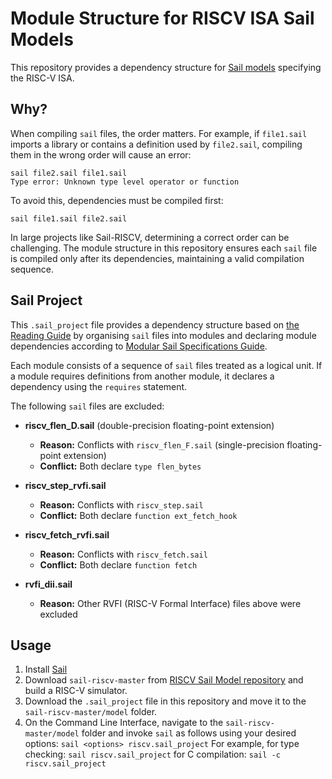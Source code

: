 # Module Structure for RISCV ISA Sail Models
This repository provides a dependency structure for [Sail models](https://github.com/riscv/sail-riscv) specifying the RISC-V ISA.

## Why?
When compiling `sail` files, the order matters. For example, if `file1.sail` imports a library or contains a definition used by `file2.sail`, compiling them in the wrong order will cause an error: <br />

```
sail file2.sail file1.sail
Type error: Unknown type level operator or function
```

To avoid this, dependencies must be compiled first:<br />

```sail file1.sail file2.sail```

In large projects like Sail-RISCV, determining a correct order can be challenging. The module structure in this repository ensures each `sail` file is compiled only after its dependencies, maintaining a valid compilation sequence. 

## Sail Project
This `.sail_project` file provides a dependency structure based on [the Reading Guide](https://github.com/riscv/sail-riscv/blob/master/doc/ReadingGuide.md) by organising `sail` files into modules and declaring module dependencies according to [Modular Sail Specifications Guide](https://github.com/rems-project/sail/blob/sail2/doc/asciidoc/modules.adoc).

Each module consists of a sequence of `sail` files treated as a logical unit. If a module requires definitions from another module, it declares a dependency using the `requires` statement. 

The following `sail` files are excluded:

- **riscv_flen_D.sail** (double-precision floating-point extension)  
  - **Reason:** Conflicts with `riscv_flen_F.sail` (single-precision floating-point extension)  
  - **Conflict:** Both declare `type flen_bytes`

- **riscv_step_rvfi.sail**  
  - **Reason:** Conflicts with `riscv_step.sail`  
  - **Conflict:** Both declare `function ext_fetch_hook`

- **riscv_fetch_rvfi.sail**  
  - **Reason:** Conflicts with `riscv_fetch.sail`  
  - **Conflict:** Both declare `function fetch`

- **rvfi_dii.sail**
  - **Reason:** Other RVFI (RISC-V Formal Interface) files above were excluded
 
## Usage
1. Install [Sail](https://github.com/rems-project/sail)
2. Download `sail-riscv-master` from [RISCV Sail Model repository](https://github.com/riscv/sail-riscv/tree/master) and build a RISC-V simulator.
3. Download the `.sail_project` file in this repository and move it to the `sail-riscv-master/model` folder.
4. On the Command Line Interface, navigate to the `sail-riscv-master/model` folder and invoke `sail` as follows using your desired options: `sail <options> riscv.sail_project`
     For example, for type checking: `sail riscv.sail_project`
                  for C compilation: `sail -c riscv.sail_project`



